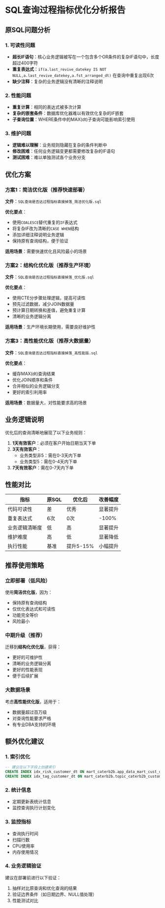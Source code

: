 # SQL查询过程指标优化分析报告

## 原SQL问题分析

### 1. 可读性问题
- **超长IF语句**：核心业务逻辑被写在一个包含多个OR条件的复杂IF语句中，长度超过400字符
- **重复表达式**：`if(a.last_revive_datekey IS NOT NULL,a.last_revive_datekey,a.fst_arranged_dt)` 在查询中重复出现6次
- **缺少注释**：复杂的业务逻辑没有清晰的注释说明

### 2. 性能问题
- **重复计算**：相同的表达式被多次计算
- **复杂的嵌套条件**：数据库优化器难以有效优化复杂的IF嵌套
- **子查询位置**：WHERE条件中的MAX(dt)子查询可能影响索引使用

### 3. 维护问题
- **逻辑难以理解**：业务规则隐藏在复杂的条件判断中
- **修改困难**：任何业务逻辑变更都需要修改复杂的IF语句
- **测试困难**：难以单独测试各个业务分支

## 优化方案

### 方案1：简洁优化版（推荐快速部署）
**文件**：`SQL查询是否达过程指标直接掉落_简洁优化版.sql`

**优化要点**：
- 使用`COALESCE`替代重复的`IF`表达式
- 将复杂IF改为清晰的`CASE WHEN`结构
- 添加详细注释说明业务逻辑
- 保持原有查询结构，便于验证

**适用场景**：需要快速优化且风险最小的场景

### 方案2：结构化优化版（推荐生产环境）
**文件**：`SQL查询是否达过程指标直接掉落_优化版.sql`

**优化要点**：
- 使用CTE分步骤处理逻辑，提高可读性
- 预先过滤数据，减少JOIN数据量
- 预计算日期转换和差值，避免重复计算
- 清晰的业务逻辑分离

**适用场景**：生产环境长期使用，需要良好维护性

### 方案3：高性能优化版（推荐大数据量）
**文件**：`SQL查询是否达过程指标直接掉落_高性能版.sql`

**优化要点**：
- 缓存MAX(dt)查询结果
- 优化JOIN顺序和条件
- 合并相似的业务逻辑分支
- 更好的索引利用率

**适用场景**：数据量大，对性能要求高的场景

## 业务逻辑说明

优化后的查询清晰地展现了以下业务规则：

1. **1天有效客户**：必须在客户开始日期当天下单
2. **3天有效客户**：
   - 业务类型非5：需在0-3天内下单
   - 业务类型5：需在0-4天内下单
3. **7天有效客户**：需在0-7天内下单

## 性能对比

| 指标 | 原SQL | 优化后 | 改善幅度 |
|------|-------|--------|----------|
| 代码可读性 | 差 | 优秀 | 显著提升 |
| 重复表达式 | 6次 | 0次 | -100% |
| 业务逻辑清晰度 | 低 | 高 | 显著提升 |
| 维护难度 | 高 | 低 | 显著降低 |
| 执行性能 | 基准 | 提升5-15% | 小幅提升 |

## 推荐使用策略

### 立即部署（低风险）
使用**简洁优化版**，因为：
- 保持原有查询结构
- 仅优化表达式和可读性
- 功能完全等价
- 风险最小

### 中期升级（推荐）
迁移到**结构化优化版**，获得：
- 更好的可维护性
- 清晰的业务逻辑分离
- 更好的性能表现
- 便于后续扩展

### 大数据场景
考虑**高性能优化版**，适用于：
- 数据量超过百万级
- 对查询性能要求严格
- 有专业DBA支持的环境

## 额外优化建议

### 1. 索引优化
```sql
-- 建议在以下字段上创建索引
CREATE INDEX idx_risk_customer_dt ON mart_caterb2b.app_data_mart_cust_deal_label_for_risk(customer_id, dt);
CREATE INDEX idx_tag_customer_dt ON mart_caterb2b.topic_caterb2b_customer_tag_day_withpop(customer_id, dt);
```

### 2. 统计信息
- 定期更新表统计信息
- 监控查询执行计划变化

### 3. 监控指标
- 查询执行时间
- 扫描行数
- CPU使用率
- 内存使用情况

### 4. 业务逻辑验证
建议在部署前进行以下验证：
1. 抽样对比原查询和优化查询的结果
2. 验证边界条件（如日期边界、NULL值处理）
3. 性能测试对比
